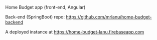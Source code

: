 Home Budget app (front-end, Angular)

Back-end (SpringBoot) repo: https://github.com/mrlanu/home-budget-backend

A deployed instance at https://home-budget-lanu.firebaseapp.com
